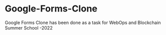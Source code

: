 # Google-Forms-Clone
Google Forms Clone has been done as a task for WebOps and Blockchain Summer School -2022
